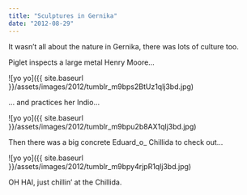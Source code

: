 ```yaml
---
title: "Sculptures in Gernika"
date: "2012-08-29"
---
```


It wasn’t all about the nature in Gernika, there was lots of culture too.

Piglet inspects a large metal Henry Moore…

![yo yo]({{ site.baseurl }}/assets/images/2012/tumblr_m9bps2BtUz1qlj3bd.jpg)

… and practices her Indio…

![yo yo]({{ site.baseurl }}/assets/images/2012/tumblr_m9bpu2b8AX1qlj3bd.jpg)

Then there was a big concrete Eduard_o_ Chillida to check out…

![yo yo]({{ site.baseurl }}/assets/images/2012/tumblr_m9bpy4rjpR1qlj3bd.jpg)

OH HAI, just chillin’ at the Chillida.
